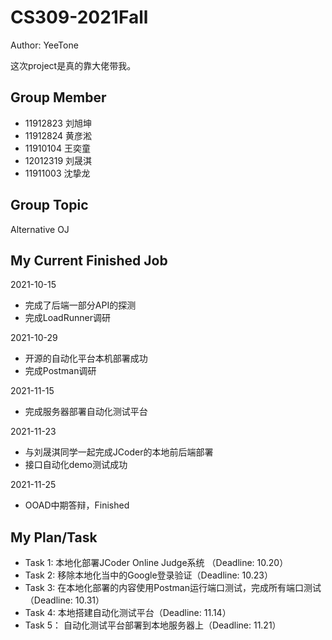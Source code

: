 # CS309-2021Fall

Author: YeeTone

这次project是真的靠大佬带我。

## Group Member
- 11912823 刘旭坤        
- 11912824 黄彦淞      
- 11910104 王奕童       
- 12012319 刘晟淇
- 11911003 沈挚龙

## Group Topic
Alternative OJ

## My Current Finished Job
2021-10-15
- 完成了后端一部分API的探测
- 完成LoadRunner调研

2021-10-29
- 开源的自动化平台本机部署成功
- 完成Postman调研

2021-11-15
- 完成服务器部署自动化测试平台

2021-11-23
- 与刘晟淇同学一起完成JCoder的本地前后端部署
- 接口自动化demo测试成功

2021-11-25
- OOAD中期答辩，Finished

## My Plan/Task
- Task 1: 本地化部署JCoder Online Judge系统 （Deadline: 10.20）
- Task 2: 移除本地化当中的Google登录验证（Deadline: 10.23）
- Task 3: 在本地化部署的内容使用Postman运行端口测试，完成所有端口测试（Deadline: 10.31）
- Task 4: 本地搭建自动化测试平台（Deadline: 11.14）
- Task 5： 自动化测试平台部署到本地服务器上（Deadline: 11.21）
